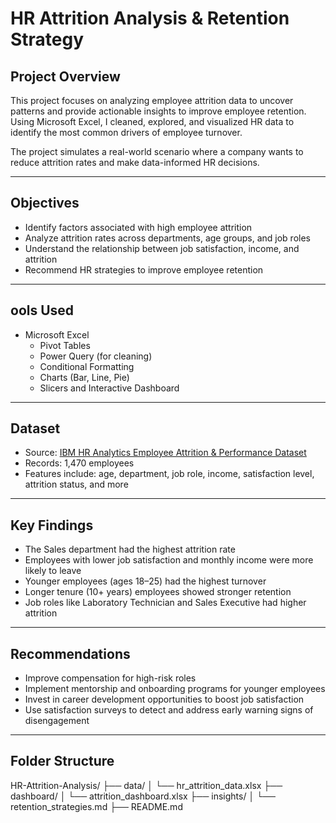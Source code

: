 # HR Attrition Analysis & Retention Strategy

## Project Overview

This project focuses on analyzing employee attrition data to uncover patterns and provide actionable insights to improve employee retention. Using Microsoft Excel, I cleaned, explored, and visualized HR data to identify the most common drivers of employee turnover.

The project simulates a real-world scenario where a company wants to reduce attrition rates and make data-informed HR decisions.

---

## Objectives

- Identify factors associated with high employee attrition
- Analyze attrition rates across departments, age groups, and job roles
- Understand the relationship between job satisfaction, income, and attrition
- Recommend HR strategies to improve employee retention

---

## ools Used

- Microsoft Excel
  - Pivot Tables
  - Power Query (for cleaning)
  - Conditional Formatting
  - Charts (Bar, Line, Pie)
  - Slicers and Interactive Dashboard

---

## Dataset

- Source: [IBM HR Analytics Employee Attrition & Performance Dataset](https://www.kaggle.com/datasets/pavansubhasht/ibm-hr-analytics-attrition-dataset)
- Records: 1,470 employees
- Features include: age, department, job role, income, satisfaction level, attrition status, and more

---

## Key Findings

- The Sales department had the highest attrition rate
- Employees with lower job satisfaction and monthly income were more likely to leave
- Younger employees (ages 18–25) had the highest turnover
- Longer tenure (10+ years) employees showed stronger retention
- Job roles like Laboratory Technician and Sales Executive had higher attrition

---

## Recommendations

- Improve compensation for high-risk roles
- Implement mentorship and onboarding programs for younger employees
- Invest in career development opportunities to boost job satisfaction
- Use satisfaction surveys to detect and address early warning signs of disengagement

---

## Folder Structure
HR-Attrition-Analysis/ 
  ├── data/ 
  │ └── hr_attrition_data.xlsx 
  ├── dashboard/ 
  │ └── attrition_dashboard.xlsx 
  ├── insights/ 
  │ └── retention_strategies.md 
  ├── README.md
